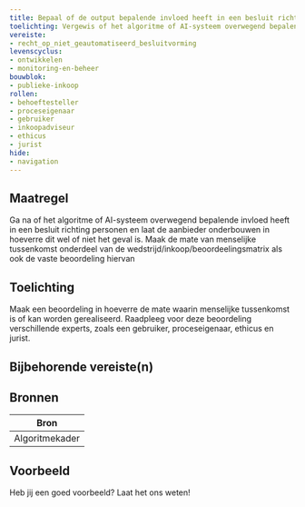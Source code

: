 ```yaml
---
title: Bepaal of de output bepalende invloed heeft in een besluit richting personen
toelichting: Vergewis of het algoritme of AI-systeem overwegend bepalende invloed heeft in een besluit richting personen en laat aanbieder onderbouwen in hoeverre dit wel of niet het geval is. Maak de mate van menselijke tussenkomst onderdeel van de wedstrijd/inkoop/beoordeelingsmatrix als ook de vaste beoordeling hiervan
vereiste:
- recht_op_niet_geautomatiseerd_besluitvorming
levenscyclus:
- ontwikkelen
- monitoring-en-beheer
bouwblok:
- publieke-inkoop
rollen:
- behoeftesteller
- proceseigenaar
- gebruiker
- inkoopadviseur
- ethicus
- jurist
hide:
- navigation
---
```


<!-- tags -->
## Maatregel

Ga na of het algoritme of AI-systeem overwegend bepalende invloed heeft in een besluit richting personen en laat de aanbieder onderbouwen in hoeverre dit wel of niet het geval is.
Maak de mate van menselijke tussenkomst onderdeel van de wedstrijd/inkoop/beoordeelingsmatrix als ook de vaste beoordeling hiervan

## Toelichting

Maak een beoordeling in hoeverre de mate waarin menselijke tussenkomst is of kan worden gerealiseerd.
Raadpleeg voor deze beoordeling verschillende experts, zoals een gebruiker, proceseigenaar, ethicus en jurist.


## Bijbehorende vereiste(n)

<!-- list_vereisten_on_maatregelen_page -->

## Bronnen

| Bron                        |
|-----------------------------|
|Algoritmekader|

## Voorbeeld

Heb jij een goed voorbeeld? Laat het ons weten!

